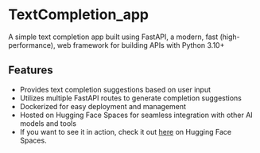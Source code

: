# TextCompletion_app
A simple text completion app built using FastAPI, a modern, fast (high-performance), web framework for building APIs with Python 3.10+ 
## Features

* Provides text completion suggestions based on user input
* Utilizes multiple FastAPI routes to generate completion suggestions
* Dockerized for easy deployment and management
* Hosted on Hugging Face Spaces for seamless integration with other AI models and tools
* If you want to see it in action, check it out [here](https://huggingface.co/kiko2001) on Hugging Face Spaces.
